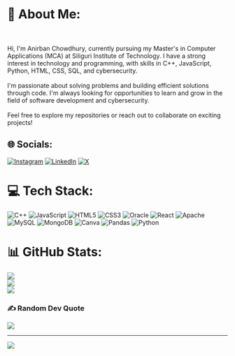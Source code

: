 # 💫 About Me:
<br><br>Hi, I'm Anirban Chowdhury, currently pursuing my Master's in Computer Applications (MCA) at Siliguri Institute of Technology. I have a strong interest in technology and programming, with skills in C++, JavaScript, Python, HTML, CSS, SQL, and cybersecurity.<br><br>I'm passionate about solving problems and building efficient solutions through code. I'm always looking for opportunities to learn and grow in the field of software development and cybersecurity.<br><br>Feel free to explore my repositories or reach out to collaborate on exciting projects!<br>


## 🌐 Socials:
[![Instagram](https://img.shields.io/badge/Instagram-%23E4405F.svg?logo=Instagram&logoColor=white)](https://instagram.com/https://www.instagram.com/the._.banbeyond?igsh=MW56ZXM5OW40aXgxaQ==) [![LinkedIn](https://img.shields.io/badge/LinkedIn-%230077B5.svg?logo=linkedin&logoColor=white)](https://linkedin.com/in/https://www.linkedin.com/in/anirban-chowdhury-601535252/) [![X](https://img.shields.io/badge/X-black.svg?logo=X&logoColor=white)](https://x.com/https://x.com/Anirban70550326) 

# 💻 Tech Stack:
![C++](https://img.shields.io/badge/c++-%2300599C.svg?style=for-the-badge&logo=c%2B%2B&logoColor=white) ![JavaScript](https://img.shields.io/badge/javascript-%23323330.svg?style=for-the-badge&logo=javascript&logoColor=%23F7DF1E) ![HTML5](https://img.shields.io/badge/html5-%23E34F26.svg?style=for-the-badge&logo=html5&logoColor=white) ![CSS3](https://img.shields.io/badge/css3-%231572B6.svg?style=for-the-badge&logo=css3&logoColor=white) ![Oracle](https://img.shields.io/badge/Oracle-F80000?style=for-the-badge&logo=oracle&logoColor=white) ![React](https://img.shields.io/badge/react-%2320232a.svg?style=for-the-badge&logo=react&logoColor=%2361DAFB) ![Apache](https://img.shields.io/badge/apache-%23D42029.svg?style=for-the-badge&logo=apache&logoColor=white) ![MySQL](https://img.shields.io/badge/mysql-4479A1.svg?style=for-the-badge&logo=mysql&logoColor=white) ![MongoDB](https://img.shields.io/badge/MongoDB-%234ea94b.svg?style=for-the-badge&logo=mongodb&logoColor=white) ![Canva](https://img.shields.io/badge/Canva-%2300C4CC.svg?style=for-the-badge&logo=Canva&logoColor=white) ![Pandas](https://img.shields.io/badge/pandas-%23150458.svg?style=for-the-badge&logo=pandas&logoColor=white) ![Python](https://img.shields.io/badge/python-3670A0?style=for-the-badge&logo=python&logoColor=ffdd54)
# 📊 GitHub Stats:
![](https://github-readme-stats.vercel.app/api?username=anirban-77&theme=blue_navy&hide_border=false&include_all_commits=false&count_private=false)<br/>
![](https://github-readme-streak-stats.herokuapp.com/?user=anirban-77&theme=blue_navy&hide_border=false)<br/>
![](https://github-readme-stats.vercel.app/api/top-langs/?username=anirban-77&theme=blue_navy&hide_border=false&include_all_commits=false&count_private=false&layout=compact)

### ✍️ Random Dev Quote
![](https://quotes-github-readme.vercel.app/api?type=vetical&theme=tokyonight)

---
[![](https://visitcount.itsvg.in/api?id=anirban-77&icon=0&color=0)](https://visitcount.itsvg.in)

<!-- Proudly created with GPRM ( https://gprm.itsvg.in ) -->
